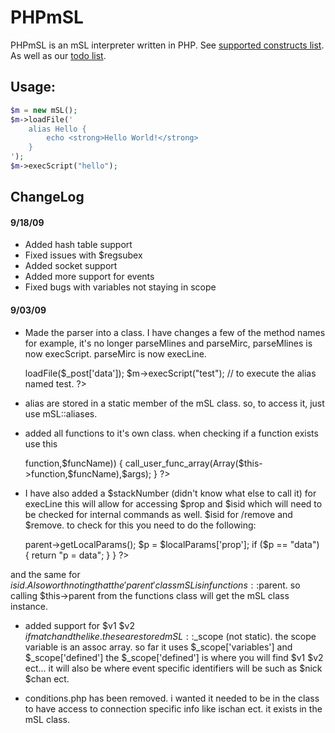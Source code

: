 PHPmSL
========

PHPmSL is an mSL interpreter written in PHP. See [supported constructs list](supported.md). As well as our [todo list](todo.md).

Usage:
--------

```php
$m = new mSL(); 
$m->loadFile('
    alias Hello {
        echo <strong>Hello World!</strong>
    }
'); 
$m->execScript("hello");
```

ChangeLog
--------

#### 9/18/09 ####
  * Added hash table support
  * Fixed issues with $regsubex
  * Added socket support
  * Added more support for events
  * Fixed bugs with variables not staying in scope

#### 9/03/09 ####


  * Made the parser into a class. I have changes a few of the method names for example, it's no longer parseMlines and parseMirc, parseMlines is now execScript. parseMirc is now execLine.

    <?php
        $m = new mSL();
        $m->loadFile($_post['data']);
        $m->execScript("test"); // to execute the alias named test.
    ?>

  * alias are stored in a static member of the mSL class. so, to access it, just use mSL::aliases.

  * added all functions to it's own class. when checking if a function exists use this

    <?php
        if (method_exists($this->function,$funcName)) {
        call_user_func_array(Array($this->function,$funcName),$args);
        }
    ?>

  * I have also added a $stackNumber (didn't know what else to call it) for execLine this will allow for accessing $prop and $isid which will need to be checked for internal commands as well. $isid for /remove and $remove. to check for this you need to do the following:

    <?
        function myFunction() { 
            $localParams = $this->parent->getLocalParams();
            $p = $localParams['prop'];
            if ($p == "data") { 
                return "p = data";
            }
        }
    ?>

  and the same for $isid. Also worth noting that the 'parent' class mSL is in functions::$parent. so calling $this->parent from the functions class will get the mSL class instance.

  * added support for $v1 $v2 $ifmatch and the like. these are stored mSL::$_scope (not static). the scope variable is an assoc array. so far it uses $_scope['variables'] and $_scope['defined'] the $_scope['defined'] is where you will find $v1 $v2 ect... it will also be where event specific identifiers will be such as $nick $chan ect.

  * conditions.php has been removed. i wanted it needed to be in the class to have access to connection specific info like ischan ect. it exists in the mSL class.

